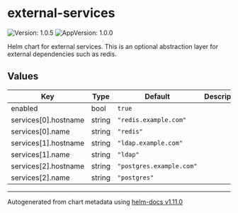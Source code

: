 # external-services

![Version: 1.0.5](https://img.shields.io/badge/Version-1.0.5-informational?style=flat-square) ![AppVersion: 1.0.0](https://img.shields.io/badge/AppVersion-1.0.0-informational?style=flat-square)

Helm chart for external services. This is an optional abstraction layer for external dependencies such as redis.

## Values

| Key | Type | Default | Description |
|-----|------|---------|-------------|
| enabled | bool | `true` |  |
| services[0].hostname | string | `"redis.example.com"` |  |
| services[0].name | string | `"redis"` |  |
| services[1].hostname | string | `"ldap.example.com"` |  |
| services[1].name | string | `"ldap"` |  |
| services[2].hostname | string | `"postgres.example.com"` |  |
| services[2].name | string | `"postgres"` |  |

----------------------------------------------
Autogenerated from chart metadata using [helm-docs v1.11.0](https://github.com/norwoodj/helm-docs/releases/v1.11.0)
